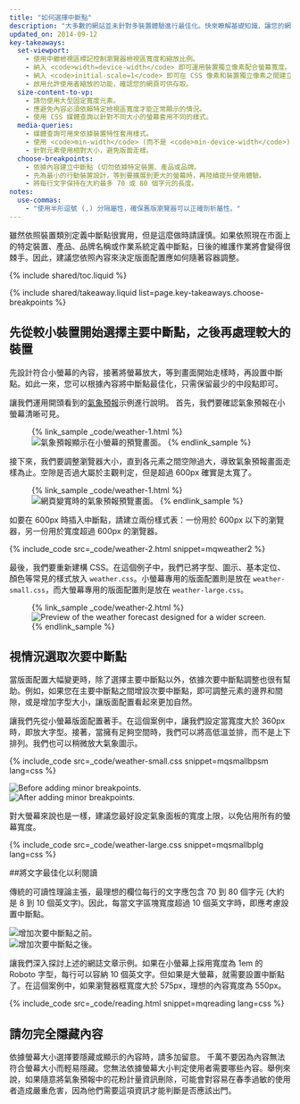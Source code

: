 ```yaml
---
title: "如何選擇中斷點"
description: "大多數的網站並未針對多裝置體驗進行最佳化。快來瞭解基礎知識，讓您的網站適用於行動裝置、桌上型電腦或任何附有螢幕的裝置。"
updated_on: 2014-09-12
key-takeaways:
  set-viewport:
    - 使用中繼檢視區標記控制瀏覽器檢視區寬度和縮放比例。
    - 納入 <code>width=device-width</code> 即可運用裝置獨立像素配合螢幕寬度。
    - 納入 <code>initial-scale=1</code> 即可在 CSS 像素和裝置獨立像素之間建立 1:1 的關係。
    - 啟用允許使用者縮放的功能，確認您的網頁可供存取。
  size-content-to-vp:
    - 請勿使用大型固定寬度元素。
    - 應避免內容必須依賴特定檢視區寬度才能正常顯示的情況。
    - 使用 CSS 媒體查詢以針對不同大小的螢幕套用不同的樣式。
  media-queries:
    - 媒體查詢可用來依據裝置特性套用樣式。
    - 使用 <code>min-width</code> (而不是 <code>min-device-width</code>) 以確保獲得最通用的體驗。
    - 針對元素使用相對大小，避免版面走樣。
  choose-breakpoints:
    - 依據內容建立中斷點 (切勿依據特定裝置、產品或品牌。
    - 先為最小的行動裝置設計，等到要擴展到更大的螢幕時，再陸續提升使用體驗。
    - 將每行文字保持在大約最多 70 或 80 個字元的長度。
notes:
  use-commas:
    - "使用半形逗號 (,) 分隔屬性，確保舊版瀏覽器可以正確剖析屬性。"
---
```

<p class="intro">
  雖然依照裝置類別定義中斷點很實用，但是這麼做時請謹慎。如果依照現在市面上的特定裝置、產品、品牌名稱或作業系統定義中斷點，日後的維護作業將會變得很棘手。因此，建議您依照內容來決定版面配置應如何隨著容器調整。
</p>


{% include shared/toc.liquid %}

{% include shared/takeaway.liquid list=page.key-takeaways.choose-breakpoints %}

## 先從較小裝置開始選擇主要中斷點，之後再處理較大的裝置

先設計符合小螢幕的內容，接著將螢幕放大，等到畫面開始走樣時，再設置中斷點。如此一來，您可以根據內容將中斷點最佳化，只需保留最少的中段點即可。

讓我們運用開頭看到的[氣象預報]({{site.fundamentals}}/layouts/rwd-fundamentals/index.html)示例進行說明。
首先，我們要確認氣象預報在小螢幕清晰可見。

<figure>
  {% link_sample _code/weather-1.html %}
    <img src="imgs/weather-1.png" class="center" srcset="imgs/weather-1.png 1x, imgs/weather-1-2x.png 2x" alt="氣象預報顯示在小螢幕的預覽畫面。">
  {% endlink_sample %}
</figure>

接下來，我們要調整瀏覽器大小，直到各元素之間空隙過大，導致氣象預報畫面走樣為止。空隙是否過大屬於主觀判定，但是超過 600px 確實是太寬了。

<figure>
  {% link_sample _code/weather-1.html %}
    <img src="imgs/weather-2.png" class="center" srcset="imgs/weather-2.png 1x, imgs/weather-2-2x.png 2x" alt="網頁變寬時的氣象預報預覽畫面。">
  {% endlink_sample %}
</figure>

如要在 600px 時插入中斷點，請建立兩份樣式表：一份用於 600px 以下的瀏覽器，另一份用於寬度超過 600px 的瀏覽器。

{% include_code src=_code/weather-2.html snippet=mqweather2 %}

最後，我們要重新建構 CSS。在這個例子中，我們已將字型、圖示、基本定位、顏色等常見的樣式放入 `weather.css`。小螢幕專用的版面配置則是放在 `weather-small.css`，而大螢幕專用的版面配置則是放在 `weather-large.css`。

<figure>
  {% link_sample _code/weather-2.html %}
    <img src="imgs/weather-3.png" class="center" srcset="imgs/weather-3.png 1x, imgs/weather-3-2x.png 2x" alt="Preview of the weather forecast designed for a wider screen.">
  {% endlink_sample %}
</figure>

## 視情況選取次要中斷點

當版面配置大幅變更時，除了選擇主要中斷點以外，依據次要中斷點調整也很有幫助。例如，如果您在主要中斷點之間增設次要中斷點，即可調整元素的邊界和間隙，或是增加字型大小，讓版面配置看起來更加自然。

讓我們先從小螢幕版面配置著手。在這個案例中，讓我們設定當寬度大於 360px 時，即放大字型。接著，當擁有足夠空間時，我們可以將高低溫並排，而不是上下排列。我們也可以稍微放大氣象圖示。

{% include_code src=_code/weather-small.css snippet=mqsmallbpsm lang=css %}

<div class="mdl-grid">
  <div class="mdl-cell mdl-cell--6--col">
    <img src="imgs/weather-4-l.png" srcset="imgs/weather-4-l.png 1x, imgs/weather-4-l-2x.png 2x" alt="Before adding minor breakpoints.">
  </div>

  <div class="mdl-cell mdl-cell--6--col">
    <img src="imgs/weather-4-r.png" srcset="imgs/weather-4-r.png 1x, imgs/weather-4-r-2x.png 2x" alt="After adding minor breakpoints.">
  </div>
</div>

對大螢幕來說也是一樣，建議您最好設定氣象面板的寬度上限，以免佔用所有的螢幕寬度。

{% include_code src=_code/weather-large.css snippet=mqsmallbplg lang=css %}

##將文字最佳化以利閱讀

傳統的可讀性理論主張，最理想的欄位每行的文字應包含 70 到 80 個字元 (大約是 8 到 10 個英文字)。因此，每當文字區塊寬度超過 10 個英文字時，即應考慮設置中斷點。

<div class="mdl-grid">
  <div class="mdl-cell mdl-cell--6--col">
    <img src="imgs/reading-ph.png" srcset="imgs/reading-ph.png 1x, imgs/reading-ph-2x.png 2x" alt="增加次要中斷點之前。">
  </div>

  <div class="mdl-cell mdl-cell--6--col">
    <img src="imgs/reading-de.png" srcset="imgs/reading-de.png 1x, imgs/reading-de-2x.png 2x" alt="增加次要中斷點之後。">
  </div>
</div>

讓我們深入探討上述的網誌文章示例。如果在小螢幕上採用寬度為 1em 的 Roboto 字型，每行可以容納 10 個英文字。但如果是大螢幕，就需要設置中斷點了。在這個案例中，如果瀏覽器框寬度大於 575px，理想的內容寬度為 550px。

{% include_code src=_code/reading.html snippet=mqreading lang=css %}

## 請勿完全隱藏內容

依據螢幕大小選擇要隱藏或顯示的內容時，請多加留意。
千萬不要因為內容無法符合螢幕大小而輕易隱藏。您無法依據螢幕大小判定使用者需要哪些內容。舉例來說，如果隨意將氣象預報中的花粉計量資訊刪除，可能會對容易在春季過敏的使用者造成嚴重危害，因為他們需要這項資訊才能判斷是否應該出門。




